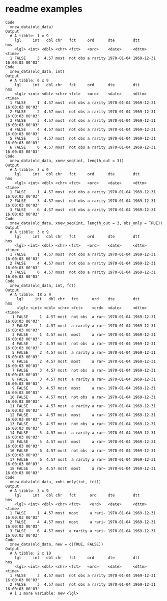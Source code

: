 # readme examples

    Code
      xnew_data(old_data)
    Output
      # A tibble: 1 x 9
        lgl     int   dbl chr   fct     ord      dte        dtt                 hms   
        <lgl> <int> <dbl> <chr> <fct>   <ord>    <date>     <dttm>              <time>
      1 FALSE     3  4.57 most  not obs a rarity 1970-01-04 1969-12-31 16:00:03 00'03"
    Code
      xnew_data(old_data, int)
    Output
      # A tibble: 6 x 9
        lgl     int   dbl chr   fct     ord      dte        dtt                 hms   
        <lgl> <int> <dbl> <chr> <fct>   <ord>    <date>     <dttm>              <time>
      1 FALSE     1  4.57 most  not obs a rarity 1970-01-04 1969-12-31 16:00:03 00'03"
      2 FALSE     2  4.57 most  not obs a rarity 1970-01-04 1969-12-31 16:00:03 00'03"
      3 FALSE     3  4.57 most  not obs a rarity 1970-01-04 1969-12-31 16:00:03 00'03"
      4 FALSE     4  4.57 most  not obs a rarity 1970-01-04 1969-12-31 16:00:03 00'03"
      5 FALSE     5  4.57 most  not obs a rarity 1970-01-04 1969-12-31 16:00:03 00'03"
      6 FALSE     6  4.57 most  not obs a rarity 1970-01-04 1969-12-31 16:00:03 00'03"
    Code
      xnew_data(old_data, xnew_seq(int, length_out = 3))
    Output
      # A tibble: 3 x 9
        lgl     int   dbl chr   fct     ord      dte        dtt                 hms   
        <lgl> <int> <dbl> <chr> <fct>   <ord>    <date>     <dttm>              <time>
      1 FALSE     1  4.57 most  not obs a rarity 1970-01-04 1969-12-31 16:00:03 00'03"
      2 FALSE     3  4.57 most  not obs a rarity 1970-01-04 1969-12-31 16:00:03 00'03"
      3 FALSE     6  4.57 most  not obs a rarity 1970-01-04 1969-12-31 16:00:03 00'03"
    Code
      xnew_data(old_data, xnew_seq(int, length_out = 3, obs_only = TRUE))
    Output
      # A tibble: 3 x 9
        lgl     int   dbl chr   fct     ord      dte        dtt                 hms   
        <lgl> <int> <dbl> <chr> <fct>   <ord>    <date>     <dttm>              <time>
      1 FALSE     1  4.57 most  not obs a rarity 1970-01-04 1969-12-31 16:00:03 00'03"
      2 FALSE     4  4.57 most  not obs a rarity 1970-01-04 1969-12-31 16:00:03 00'03"
      3 FALSE     6  4.57 most  not obs a rarity 1970-01-04 1969-12-31 16:00:03 00'03"
    Code
      xnew_data(old_data, int, fct)
    Output
      # A tibble: 18 x 9
         lgl     int   dbl chr   fct      ord    dte        dtt                 hms   
         <lgl> <int> <dbl> <chr> <fct>    <ord>  <date>     <dttm>              <time>
       1 FALSE     1  4.57 most  not obs  a rar~ 1970-01-04 1969-12-31 16:00:03 00'03"
       2 FALSE     1  4.57 most  a rarity a rar~ 1970-01-04 1969-12-31 16:00:03 00'03"
       3 FALSE     1  4.57 most  most     a rar~ 1970-01-04 1969-12-31 16:00:03 00'03"
       4 FALSE     2  4.57 most  not obs  a rar~ 1970-01-04 1969-12-31 16:00:03 00'03"
       5 FALSE     2  4.57 most  a rarity a rar~ 1970-01-04 1969-12-31 16:00:03 00'03"
       6 FALSE     2  4.57 most  most     a rar~ 1970-01-04 1969-12-31 16:00:03 00'03"
       7 FALSE     3  4.57 most  not obs  a rar~ 1970-01-04 1969-12-31 16:00:03 00'03"
       8 FALSE     3  4.57 most  a rarity a rar~ 1970-01-04 1969-12-31 16:00:03 00'03"
       9 FALSE     3  4.57 most  most     a rar~ 1970-01-04 1969-12-31 16:00:03 00'03"
      10 FALSE     4  4.57 most  not obs  a rar~ 1970-01-04 1969-12-31 16:00:03 00'03"
      11 FALSE     4  4.57 most  a rarity a rar~ 1970-01-04 1969-12-31 16:00:03 00'03"
      12 FALSE     4  4.57 most  most     a rar~ 1970-01-04 1969-12-31 16:00:03 00'03"
      13 FALSE     5  4.57 most  not obs  a rar~ 1970-01-04 1969-12-31 16:00:03 00'03"
      14 FALSE     5  4.57 most  a rarity a rar~ 1970-01-04 1969-12-31 16:00:03 00'03"
      15 FALSE     5  4.57 most  most     a rar~ 1970-01-04 1969-12-31 16:00:03 00'03"
      16 FALSE     6  4.57 most  not obs  a rar~ 1970-01-04 1969-12-31 16:00:03 00'03"
      17 FALSE     6  4.57 most  a rarity a rar~ 1970-01-04 1969-12-31 16:00:03 00'03"
      18 FALSE     6  4.57 most  most     a rar~ 1970-01-04 1969-12-31 16:00:03 00'03"
    Code
      xnew_data(old_data, xobs_only(int, fct))
    Output
      # A tibble: 3 x 9
        lgl     int   dbl chr   fct      ord     dte        dtt                 hms   
        <lgl> <int> <dbl> <chr> <fct>    <ord>   <date>     <dttm>              <time>
      1 FALSE     1  4.57 most  most     a rari~ 1970-01-04 1969-12-31 16:00:03 00'03"
      2 FALSE     4  4.57 most  most     a rari~ 1970-01-04 1969-12-31 16:00:03 00'03"
      3 FALSE     6  4.57 most  a rarity a rari~ 1970-01-04 1969-12-31 16:00:03 00'03"
    Code
      xnew_data(old_data, new = c(TRUE, FALSE))
    Output
      # A tibble: 2 x 10
        lgl     int   dbl chr   fct     ord      dte        dtt                 hms   
        <lgl> <int> <dbl> <chr> <fct>   <ord>    <date>     <dttm>              <time>
      1 FALSE     3  4.57 most  not obs a rarity 1970-01-04 1969-12-31 16:00:03 00'03"
      2 FALSE     3  4.57 most  not obs a rarity 1970-01-04 1969-12-31 16:00:03 00'03"
      # i 1 more variable: new <lgl>

